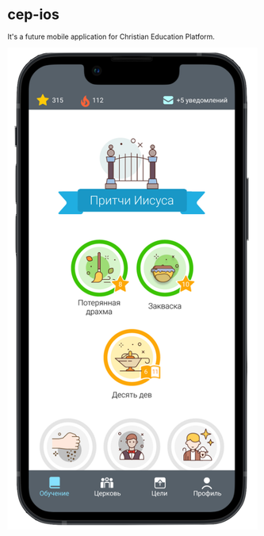 # cep-ios

It's a future mobile application for Christian Education Platform.

![alt text](https://github.com/MariaPaypoint/cep-ios/blob/master/Assets/main_page.png?raw=true)
